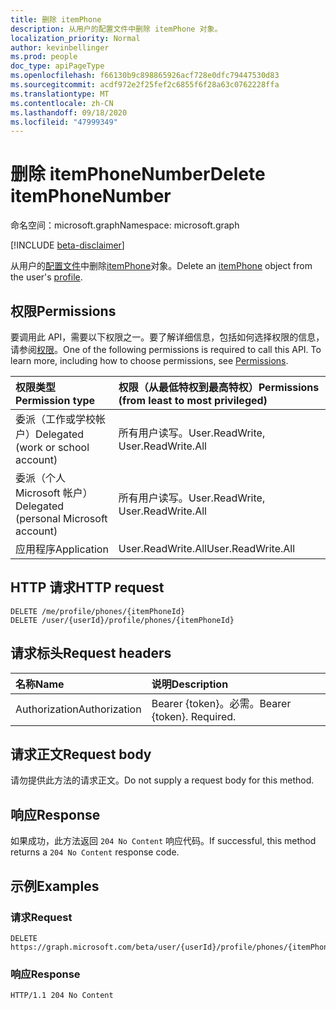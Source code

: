 ```yaml
---
title: 删除 itemPhone
description: 从用户的配置文件中删除 itemPhone 对象。
localization_priority: Normal
author: kevinbellinger
ms.prod: people
doc_type: apiPageType
ms.openlocfilehash: f66130b9c898865926acf728e0dfc79447530d83
ms.sourcegitcommit: acdf972e2f25fef2c6855f6f28a63c0762228ffa
ms.translationtype: MT
ms.contentlocale: zh-CN
ms.lasthandoff: 09/18/2020
ms.locfileid: "47999349"
---
```

# <a name="delete-itemphonenumber"></a><span data-ttu-id="26dff-103">删除 itemPhoneNumber</span><span class="sxs-lookup"><span data-stu-id="26dff-103">Delete itemPhoneNumber</span></span>

<span data-ttu-id="26dff-104">命名空间：microsoft.graph</span><span class="sxs-lookup"><span data-stu-id="26dff-104">Namespace: microsoft.graph</span></span>

[!INCLUDE [beta-disclaimer](../../includes/beta-disclaimer.md)]

<span data-ttu-id="26dff-105">从用户的[配置文件](../resources/profile.md)中删除[itemPhone](../resources/itemphone.md)对象。</span><span class="sxs-lookup"><span data-stu-id="26dff-105">Delete an [itemPhone](../resources/itemphone.md) object from the user's [profile](../resources/profile.md).</span></span>

## <a name="permissions"></a><span data-ttu-id="26dff-106">权限</span><span class="sxs-lookup"><span data-stu-id="26dff-106">Permissions</span></span>

<span data-ttu-id="26dff-p101">要调用此 API，需要以下权限之一。要了解详细信息，包括如何选择权限的信息，请参阅[权限](/graph/permissions-reference)。</span><span class="sxs-lookup"><span data-stu-id="26dff-p101">One of the following permissions is required to call this API. To learn more, including how to choose permissions, see [Permissions](/graph/permissions-reference).</span></span>

| <span data-ttu-id="26dff-109">权限类型</span><span class="sxs-lookup"><span data-stu-id="26dff-109">Permission type</span></span>                        | <span data-ttu-id="26dff-110">权限（从最低特权到最高特权）</span><span class="sxs-lookup"><span data-stu-id="26dff-110">Permissions (from least to most privileged)</span></span> |
|:---------------------------------------|:--------------------------------------------|
| <span data-ttu-id="26dff-111">委派（工作或学校帐户）</span><span class="sxs-lookup"><span data-stu-id="26dff-111">Delegated (work or school account)</span></span>     | <span data-ttu-id="26dff-112">所有用户读写。</span><span class="sxs-lookup"><span data-stu-id="26dff-112">User.ReadWrite, User.ReadWrite.All</span></span>          |
| <span data-ttu-id="26dff-113">委派（个人 Microsoft 帐户）</span><span class="sxs-lookup"><span data-stu-id="26dff-113">Delegated (personal Microsoft account)</span></span> | <span data-ttu-id="26dff-114">所有用户读写。</span><span class="sxs-lookup"><span data-stu-id="26dff-114">User.ReadWrite, User.ReadWrite.All</span></span>          |
| <span data-ttu-id="26dff-115">应用程序</span><span class="sxs-lookup"><span data-stu-id="26dff-115">Application</span></span>                            | <span data-ttu-id="26dff-116">User.ReadWrite.All</span><span class="sxs-lookup"><span data-stu-id="26dff-116">User.ReadWrite.All</span></span>                          |

## <a name="http-request"></a><span data-ttu-id="26dff-117">HTTP 请求</span><span class="sxs-lookup"><span data-stu-id="26dff-117">HTTP request</span></span>
<!-- {
  "blockType": "ignored"
}
-->
``` http
DELETE /me/profile/phones/{itemPhoneId}
DELETE /user/{userId}/profile/phones/{itemPhoneId}
```

## <a name="request-headers"></a><span data-ttu-id="26dff-118">请求标头</span><span class="sxs-lookup"><span data-stu-id="26dff-118">Request headers</span></span>

|<span data-ttu-id="26dff-119">名称</span><span class="sxs-lookup"><span data-stu-id="26dff-119">Name</span></span>|<span data-ttu-id="26dff-120">说明</span><span class="sxs-lookup"><span data-stu-id="26dff-120">Description</span></span>|
|:---|:---|
|<span data-ttu-id="26dff-121">Authorization</span><span class="sxs-lookup"><span data-stu-id="26dff-121">Authorization</span></span>|<span data-ttu-id="26dff-p102">Bearer {token}。必需。</span><span class="sxs-lookup"><span data-stu-id="26dff-p102">Bearer {token}. Required.</span></span>|

## <a name="request-body"></a><span data-ttu-id="26dff-124">请求正文</span><span class="sxs-lookup"><span data-stu-id="26dff-124">Request body</span></span>

<span data-ttu-id="26dff-125">请勿提供此方法的请求正文。</span><span class="sxs-lookup"><span data-stu-id="26dff-125">Do not supply a request body for this method.</span></span>

## <a name="response"></a><span data-ttu-id="26dff-126">响应</span><span class="sxs-lookup"><span data-stu-id="26dff-126">Response</span></span>

<span data-ttu-id="26dff-127">如果成功，此方法返回 `204 No Content` 响应代码。</span><span class="sxs-lookup"><span data-stu-id="26dff-127">If successful, this method returns a `204 No Content` response code.</span></span>

## <a name="examples"></a><span data-ttu-id="26dff-128">示例</span><span class="sxs-lookup"><span data-stu-id="26dff-128">Examples</span></span>

### <a name="request"></a><span data-ttu-id="26dff-129">请求</span><span class="sxs-lookup"><span data-stu-id="26dff-129">Request</span></span>

<!-- {
  "blockType": "request",
  "name": "delete_itemphone"
}
-->

``` http
DELETE https://graph.microsoft.com/beta/user/{userId}/profile/phones/{itemPhoneId}
```

### <a name="response"></a><span data-ttu-id="26dff-130">响应</span><span class="sxs-lookup"><span data-stu-id="26dff-130">Response</span></span>

<!-- {
  "blockType": "response",
  "truncated": true
}
-->
``` http
HTTP/1.1 204 No Content
```


